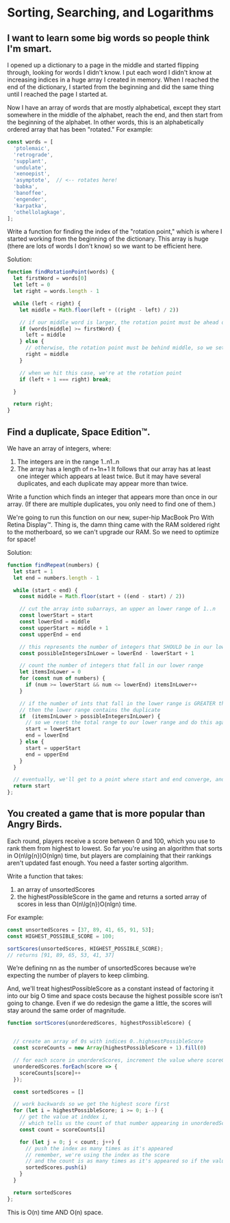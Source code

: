 # Sorting, Searching, and Logarithms

## I want to learn some big words so people think I'm smart.

I opened up a dictionary to a page in the middle and started flipping through, looking for words I didn't know. I put each word I didn't know at increasing indices in a huge array I created in memory. When I reached the end of the dictionary, I started from the beginning and did the same thing until I reached the page I started at.

Now I have an array of words that are mostly alphabetical, except they start somewhere in the middle of the alphabet, reach the end, and then start from the beginning of the alphabet. In other words, this is an alphabetically ordered array that has been "rotated." For example:

```js
const words = [
  'ptolemaic',
  'retrograde',
  'supplant',
  'undulate',
  'xenoepist',
  'asymptote',  // <-- rotates here!
  'babka',
  'banoffee',
  'engender',
  'karpatka',
  'othellolagkage',
];
```

Write a function for finding the index of the "rotation point," which is where I started working from the beginning of the dictionary. This array is huge (there are lots of words I don't know) so we want to be efficient here.

Solution:

```js
function findRotationPoint(words) {
  let firstWord = words[0]
  let left = 0
  let right = words.length - 1

  while (left < right) {
    let middle = Math.floor(left + ((right - left) / 2))

    // if our middle word is larger, the rotation point must be ahead of middle, so we set left at middle
    if (words[middle] >= firstWord) {
      left = middle
    } else {
      // otherwise, the rotation point must be behind middle, so we set right at middle
      right = middle
    }

    // when we hit this case, we're at the rotation point
    if (left + 1 === right) break;

  }

  return right;
}
```

## Find a duplicate, Space Edition™.

We have an array of integers, where:

1. The integers are in the range 1..n1..n
2. The array has a length of n+1n+1
It follows that our array has at least one integer which appears at least twice. But it may have several duplicates, and each duplicate may appear more than twice.

Write a function which finds an integer that appears more than once in our array. (If there are multiple duplicates, you only need to find one of them.)

We're going to run this function on our new, super-hip MacBook Pro With Retina Display™. Thing is, the damn thing came with the RAM soldered right to the motherboard, so we can't upgrade our RAM. So we need to optimize for space!

Solution:

```js
function findRepeat(numbers) {
  let start = 1
  let end = numbers.length - 1

  while (start < end) {
    const middle = Math.floor(start + ((end - start) / 2))

    // cut the array into subarrays, an upper an lower range of 1..n
    const lowerStart = start
    const lowerEnd = middle
    const upperStart = middle + 1
    const upperEnd = end

    // this represents the number of integers that SHOULD be in our lower range
    const possibleIntegersInLower = lowerEnd - lowerStart + 1

    // count the number of integers that fall in our lower range
    let itemsInLower = 0
    for (const num of numbers) {
      if (num >= lowerStart && num <= lowerEnd) itemsInLower++
    }

    // if the number of ints that fall in the lower range is GREATER than the number of ints that SHOULD be in our lower range
    // then the lower range contains the duplicate
    if  (itemsInLower > possibleIntegersInLower) {
      // so we reset the total range to our lower range and do this again
      start = lowerStart
      end = lowerEnd
    } else {
      start = upperStart
      end = upperEnd
    }
  }

  // eventually, we'll get to a point where start and end converge, and we have our answer
  return start
};
```

## You created a game that is more popular than Angry Birds.

Each round, players receive a score between 0 and 100, which you use to rank them from highest to lowest. So far you're using an algorithm that sorts in O(n\lg{n})O(nlgn) time, but players are complaining that their rankings aren't updated fast enough. You need a faster sorting algorithm.

Write a function that takes:

1. an array of unsortedScores
2. the highestPossibleScore in the game
and returns a sorted array of scores in less than O(n\lg{n})O(nlgn) time.

For example:

```js
const unsortedScores = [37, 89, 41, 65, 91, 53];
const HIGHEST_POSSIBLE_SCORE = 100;

sortScores(unsortedScores, HIGHEST_POSSIBLE_SCORE);
// returns [91, 89, 65, 53, 41, 37]
```
We’re defining nn as the number of unsortedScores because we’re expecting the number of players to keep climbing.

And, we'll treat highestPossibleScore as a constant instead of factoring it into our big O time and space costs because the highest possible score isn’t going to change. Even if we do redesign the game a little, the scores will stay around the same order of magnitude.

```js
function sortScores(unorderedScores, highestPossibleScore) {


  // create an array of 0s with indices 0..highsestPossibleScore
  const scoreCounts = new Array(highestPossibleScore + 1).fill(0)

  // for each score in unordereScores, increment the value where scoreCount index = score
  unorderedScores.forEach(score => {
    scoreCounts[score]++
  });

  const sortedScores = []

  // work backwards so we get the highest score first
  for (let i = highestPossibleScore; i >= 0; i--) {
    // get the value at inddex i,
    // which tells us the count of that number appearing in unorderedScores
    const count = scoreCounts[i]

    for (let j = 0; j < count; j++) {
      // push the index as many times as it's appeared
      // remember, we're using the index as the score
      // and the count is as many times as it's appeared so if the value is 0, this won't push
      sortedScores.push(i)
    }
  }

  return sortedScores
};
```
This is O(n) time AND O(n) space.
























